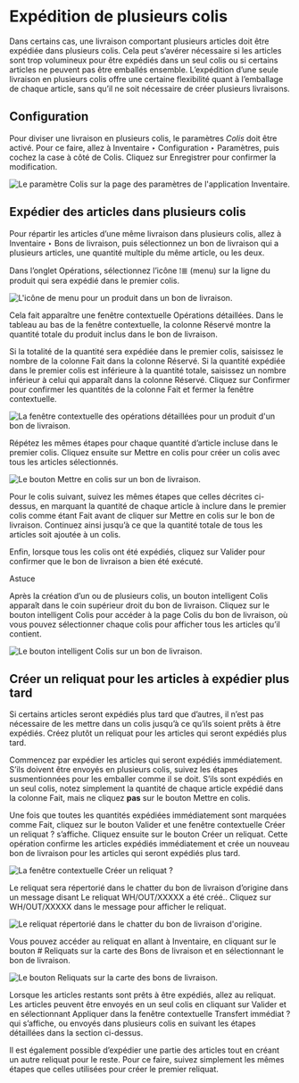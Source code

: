 # Expédition de plusieurs colis

Dans certains cas, une livraison comportant plusieurs articles doit être
expédiée dans plusieurs colis. Cela peut s’avérer nécessaire si les articles
sont trop volumineux pour être expédiés dans un seul colis ou si certains
articles ne peuvent pas être emballés ensemble. L’expédition d’une seule
livraison en plusieurs colis offre une certaine flexibilité quant à
l’emballage de chaque article, sans qu’il ne soit nécessaire de créer
plusieurs livraisons.

## Configuration

Pour diviser une livraison en plusieurs colis, le paramètres _Colis_ doit être
activé. Pour ce faire, allez à Inventaire ‣ Configuration ‣ Paramètres, puis
cochez la case à côté de Colis. Cliquez sur Enregistrer pour confirmer la
modification.

![Le paramètre Colis sur la page des paramètres de l'application
Inventaire.](../../../../../_images/packages-setting.png)

## Expédier des articles dans plusieurs colis

Pour répartir les articles d’une même livraison dans plusieurs colis, allez à
Inventaire ‣ Bons de livraison, puis sélectionnez un bon de livraison qui a
plusieurs articles, une quantité multiple du même article, ou les deux.

Dans l’onglet Opérations, sélectionnez l’icône ⁞≣ (menu) sur la ligne du
produit qui sera expédié dans le premier colis.

![L'icône de menu pour un produit dans un bon de
livraison.](../../../../../_images/product-menu-icon.png)

Cela fait apparaître une fenêtre contextuelle Opérations détaillées. Dans le
tableau au bas de la fenêtre contextuelle, la colonne Réservé montre la
quantité totale du produit inclus dans le bon de livraison.

Si la totalité de la quantité sera expédiée dans le premier colis, saisissez
le nombre de la colonne Fait dans la colonne Réservé. Si la quantité expédiée
dans le premier colis est inférieure à la quantité totale, saisissez un nombre
inférieur à celui qui apparaît dans la colonne Réservé. Cliquez sur Confirmer
pour confirmer les quantités de la colonne Fait et fermer la fenêtre
contextuelle.

![La fenêtre contextuelle des opérations détaillées pour un produit d'un bon
de livraison.](../../../../../_images/detailed-operations2.png)

Répétez les mêmes étapes pour chaque quantité d’article incluse dans le
premier colis. Cliquez ensuite sur Mettre en colis pour créer un colis avec
tous les articles sélectionnés.

![Le bouton Mettre en colis sur un bon de
livraison.](../../../../../_images/put-in-pack1.png)

Pour le colis suivant, suivez les mêmes étapes que celles décrites ci-dessus,
en marquant la quantité de chaque article à inclure dans le premier colis
comme étant Fait avant de cliquer sur Mettre en colis sur le bon de livraison.
Continuez ainsi jusqu’à ce que la quantité totale de tous les articles soit
ajoutée à un colis.

Enfin, lorsque tous les colis ont été expédiés, cliquez sur Valider pour
confirmer que le bon de livraison a bien été exécuté.

Astuce

Après la création d’un ou de plusieurs colis, un bouton intelligent Colis
apparaît dans le coin supérieur droit du bon de livraison. Cliquez sur le
bouton intelligent Colis pour accéder à la page Colis du bon de livraison, où
vous pouvez sélectionner chaque colis pour afficher tous les articles qu’il
contient.

![Le bouton intelligent Colis sur un bon de
livraison.](../../../../../_images/packages-smart-button.png)

## Créer un reliquat pour les articles à expédier plus tard

Si certains articles seront expédiés plus tard que d’autres, il n’est pas
nécessaire de les mettre dans un colis jusqu’à ce qu’ils soient prêts à être
expédiés. Créez plutôt un reliquat pour les articles qui seront expédiés plus
tard.

Commencez par expédier les articles qui seront expédiés immédiatement. S’ils
doivent être envoyés en plusieurs colis, suivez les étapes susmentionnées pour
les emballer comme il se doit. S’ils sont expédiés en un seul colis, notez
simplement la quantité de chaque article expédié dans la colonne Fait, mais ne
cliquez **pas** sur le bouton Mettre en colis.

Une fois que toutes les quantités expédiées immédiatement sont marquées comme
Fait, cliquez sur le bouton Valider et une fenêtre contextuelle Créer un
reliquat ? s’affiche. Cliquez ensuite sur le bouton Créer un reliquat. Cette
opération confirme les articles expédiés immédiatement et crée un nouveau bon
de livraison pour les articles qui seront expédiés plus tard.

![La fenêtre contextuelle Créer un reliquat
?](../../../../../_images/backorder-pop-up.png)

Le reliquat sera répertorié dans le chatter du bon de livraison d’origine dans
un message disant Le reliquat WH/OUT/XXXXX a été créé.. Cliquez sur
WH/OUT/XXXXX dans le message pour afficher le reliquat.

![Le reliquat répertorié dans le chatter du bon de livraison
d'origine.](../../../../../_images/backorder-chatter.png)

Vous pouvez accéder au reliquat en allant à Inventaire, en cliquant sur le
bouton # Reliquats sur la carte des Bons de livraison et en sélectionnant le
bon de livraison.

![Le bouton Reliquats sur la carte des bons de
livraison.](../../../../../_images/back-orders-button.png)

Lorsque les articles restants sont prêts à être expédiés, allez au reliquat.
Les articles peuvent être envoyés en un seul colis en cliquant sur Valider et
en sélectionnant Appliquer dans la fenêtre contextuelle Transfert immédiat ?
qui s’affiche, ou envoyés dans plusieurs colis en suivant les étapes
détaillées dans la section ci-dessus.

Il est également possible d’expédier une partie des articles tout en créant un
autre reliquat pour le reste. Pour ce faire, suivez simplement les mêmes
étapes que celles utilisées pour créer le premier reliquat.


